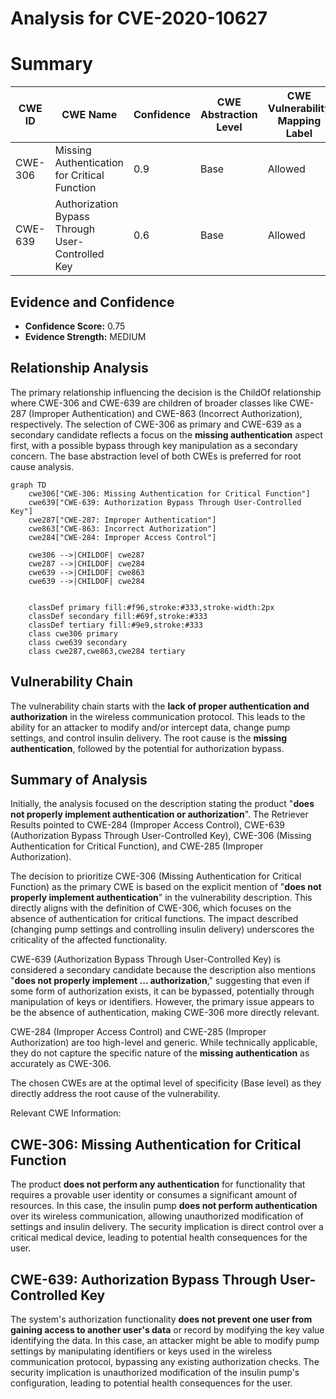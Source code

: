 # Analysis for CVE-2020-10627

# Summary
| CWE ID | CWE Name | Confidence | CWE Abstraction Level | CWE Vulnerability Mapping Label | CWE-Vulnerability Mapping Notes |
|---|---|---|---|---|---|
| CWE-306 | Missing Authentication for Critical Function | 0.9 | Base | Allowed | Primary CWE |
| CWE-639 | Authorization Bypass Through User-Controlled Key | 0.6 | Base | Allowed | Secondary Candidate |

## Evidence and Confidence

*   **Confidence Score:** 0.75
*   **Evidence Strength:** MEDIUM

## Relationship Analysis
The primary relationship influencing the decision is the ChildOf relationship where CWE-306 and CWE-639 are children of broader classes like CWE-287 (Improper Authentication) and CWE-863 (Incorrect Authorization), respectively. The selection of CWE-306 as primary and CWE-639 as a secondary candidate reflects a focus on the **missing authentication** aspect first, with a possible bypass through key manipulation as a secondary concern. The base abstraction level of both CWEs is preferred for root cause analysis.

```mermaid
graph TD
    cwe306["CWE-306: Missing Authentication for Critical Function"]
    cwe639["CWE-639: Authorization Bypass Through User-Controlled Key"]
    cwe287["CWE-287: Improper Authentication"]
    cwe863["CWE-863: Incorrect Authorization"]
    cwe284["CWE-284: Improper Access Control"]

    cwe306 -->|CHILDOF| cwe287
    cwe287 -->|CHILDOF| cwe284
    cwe639 -->|CHILDOF| cwe863
    cwe639 -->|CHILDOF| cwe284
    

    classDef primary fill:#f96,stroke:#333,stroke-width:2px
    classDef secondary fill:#69f,stroke:#333
    classDef tertiary fill:#9e9,stroke:#333
    class cwe306 primary
    class cwe639 secondary
    class cwe287,cwe863,cwe284 tertiary
```

## Vulnerability Chain
The vulnerability chain starts with the **lack of proper authentication and authorization** in the wireless communication protocol. This leads to the ability for an attacker to modify and/or intercept data, change pump settings, and control insulin delivery. The root cause is the **missing authentication**, followed by the potential for authorization bypass.

## Summary of Analysis
Initially, the analysis focused on the description stating the product "**does not properly implement authentication or authorization**". The Retriever Results pointed to CWE-284 (Improper Access Control), CWE-639 (Authorization Bypass Through User-Controlled Key), CWE-306 (Missing Authentication for Critical Function), and CWE-285 (Improper Authorization).

The decision to prioritize CWE-306 (Missing Authentication for Critical Function) as the primary CWE is based on the explicit mention of "**does not properly implement authentication**" in the vulnerability description. This directly aligns with the definition of CWE-306, which focuses on the absence of authentication for critical functions. The impact described (changing pump settings and controlling insulin delivery) underscores the criticality of the affected functionality.

CWE-639 (Authorization Bypass Through User-Controlled Key) is considered a secondary candidate because the description also mentions "**does not properly implement ... authorization**," suggesting that even if some form of authorization exists, it can be bypassed, potentially through manipulation of keys or identifiers. However, the primary issue appears to be the absence of authentication, making CWE-306 more directly relevant.

CWE-284 (Improper Access Control) and CWE-285 (Improper Authorization) are too high-level and generic. While technically applicable, they do not capture the specific nature of the **missing authentication** as accurately as CWE-306.

The chosen CWEs are at the optimal level of specificity (Base level) as they directly address the root cause of the vulnerability.

Relevant CWE Information:

## CWE-306: Missing Authentication for Critical Function
The product **does not perform any authentication** for functionality that requires a provable user identity or consumes a significant amount of resources. In this case, the insulin pump **does not perform authentication** over its wireless communication, allowing unauthorized modification of settings and insulin delivery. The security implication is direct control over a critical medical device, leading to potential health consequences for the user.

## CWE-639: Authorization Bypass Through User-Controlled Key
The system's authorization functionality **does not prevent one user from gaining access to another user's data** or record by modifying the key value identifying the data. In this case, an attacker might be able to modify pump settings by manipulating identifiers or keys used in the wireless communication protocol, bypassing any existing authorization checks. The security implication is unauthorized modification of the insulin pump's configuration, leading to potential health consequences for the user.